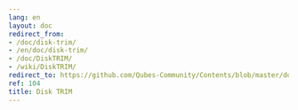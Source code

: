 ```yaml
---
lang: en
layout: doc
redirect_from:
- /doc/disk-trim/
- /en/doc/disk-trim/
- /doc/DiskTRIM/
- /wiki/DiskTRIM/
redirect_to: https://github.com/Qubes-Community/Contents/blob/master/docs/configuration/disk-trim.md
ref: 104
title: Disk TRIM
---
```

